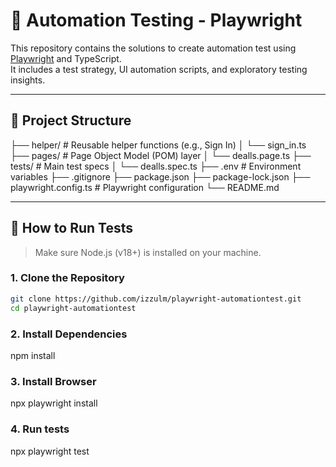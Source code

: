 # 🧪 Automation Testing - Playwright

This repository contains the solutions to create automation test using [Playwright](https://playwright.dev/) and TypeScript.  
It includes a test strategy, UI automation scripts, and exploratory testing insights.

---

## 📁 Project Structure
├── helper/ # Reusable helper functions (e.g., Sign In)
│ └── sign_in.ts
├── pages/ # Page Object Model (POM) layer
│ └── dealls.page.ts
├── tests/ # Main test specs
│ └── dealls.spec.ts
├── .env # Environment variables
├── .gitignore
├── package.json
├── package-lock.json
├── playwright.config.ts # Playwright configuration
└── README.md

---

## 🚀 How to Run Tests

> Make sure Node.js (v18+) is installed on your machine.

### 1. Clone the Repository
```bash
git clone https://github.com/izzulm/playwright-automationtest.git
cd playwright-automationtest
```

### 2. Install Dependencies
npm install

### 3. Install Browser
npx playwright install

### 4. Run tests
npx playwright test
